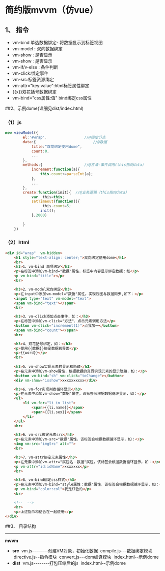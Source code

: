 # 简约版mvvm（仿vue）
## 1、 指令
- vm-bind 单选数据绑定- 将数据显示到标签视图
- vm-model : 双向数据绑定
- vm-show : 是否显示
- vm-show : 是否显示
- vm-if/v-else : 条件判断
- vm-click:绑定事件
- vm-src:标签资源绑定
- vm-attr="key:value":html标签属性绑定
- {{x}}双花括号数据绑定
- vm-bind="css属性:值" bind绑定css属性

##2、示例dome(详细见dist/index.html)
### （1）js
```javascript
new viewModel({
		el:'#wrap',	 				//@绑定节点
		data:{							//@数据
			title:"双向绑定使用dome",
			count:0,
			...
		},
		methods:{					//@方法-事件调用(this指向data)
			increment:function(a){
				this.count+=parseInt(a);
			},
			...
		},
		create:function(init){	//@业务逻辑（this指向data）
			var _this=this;
			setTimeout(function(){
				_this.count=5;
				init();
			},2000)
			
		}
	})
```

### （2）html
```html
<div id="wrap"  vm-hidden>
	<h1 style="text-align: center;">双向绑定使用dome</h1>
	<br>
	<h3>1、vm-bind 单项绑定</h3>
	<p>在标签中添加vm-bind="数据"属性，标签中内容显示绑定数据：如</p>
	<p vm-bind="title"></p>
	<br>

	<h3>2、vm-model双向绑定</h3>
	<p>在input中添加vm-model="数据"属性，实现视图与数据同步,如下：</p>
	<input type="text" vm-model="text">
	<span vm-bind="text"></span>
	<br>

	<h3>3、vm-click添加点击事件，如：</h3>
	<p>在标签中添加vm-click="方法"，点击元素调用方法</p>
	<button vm-click="increment(1)">点我加一</button>
	<span vm-bind="count"></span>
	<br>

	<h3>4、双花括号绑定，如：</h3>
	<p>使用{{数据}}绑定数据到界面</p>
	<p>{{word}}</p>
	<br>
	
	<h3>5、vm-show实现元素的显示和隐藏</h3>
	<p>在元素中添加vm-show属性，根据数据的真假实现元素的显示隐藏，如：</p>
	<button vm-bind="sh" vm-click="toChange"></button>
	<div vm-show="isshow">xxxxxxxxxx</div>

	<h3>6、vm-for实现列表循环显示</h3>
	<p>在元素中添加vm-show="数据"属性，该标签会根据数据循环显示，如：</p>
	<ul>
		<li vm-for="li in list">
			<span>{{li.name}}</span>
			<span>{{li.sex}}</span>
		</li>
	</ul>
	<br>

	<h3>6、vm-src绑定元素src</h3>
	<p>在元素中添加vm-src="数据"属性，该标签会根据数据循环显示，如：</p>
	<img vm-src="imgSrc" alt="">
	<br>

	<h3>7、vm-attr绑定元素属性</h3>
	<p>在元素中添加vm-attr="属性名：数据"属性，该标签会根据数据循环显示，如：</p>
	<p vm-attr="id:idName">xxxxxxx</p>
	<br>

	<h3>8、vm-bind绑定css样式</h3>
	<p>在元素中添加vm-bind="style属性：数据"属性，该标签会根据数据循环显示，如：</p>
	<p vm-bind="color:col">我是红色的</p>
	<br>

	<!--  -->
	<hr>
	<p>上述指令和结合在一起使用</p>
</div>
```
##3、 目录结构

------------
**mvvm**
- **src**
&nbsp;vm.js--------创建VM对象，初始化数据
&nbsp;compile.js---数据绑定模块
&nbsp;directive.js--指令模块
&nbsp;convert.js---dom编译模块
&nbsp;index.html--示例dome
- **dist**
&nbsp;vm.js--------打包压缩后的js
&nbsp;index.html--示例dome







